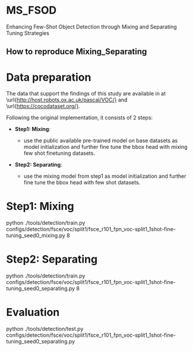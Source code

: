 # MS_FSOD
Enhancing Few-Shot Object Detection through Mixing and Separating Tuning Strategies
## How to reproduce Mixing_Separating

# Data preparation
The data that support the findings of this study are available in at \url{http://host.robots.ox.ac.uk/pascal/VOC/} and \url{https://cocodataset.org/}.

Following the original implementation, it consists of 2 steps:

- **Step1: Mixing**:
   - use the public available pre-trained model on base datasets as model initialization and further fine tune the bbox head with mixing few shot finetuning datasets.

- **Step2: Separating**:
   - use the mixing model from step1 as model initialization and further fine tune the bbox head with few shot datasets.
 
# Step1: Mixing
python ./tools/detection/train.py \
    configs/detection/fsce/voc/split1/fsce_r101_fpn_voc-split1_1shot-fine-tuning_seed0_mixing.py 8

# Step2: Separating
python ./tools/detection/train.py \
    configs/detection/fsce/voc/split1/fsce_r101_fpn_voc-split1_1shot-fine-tuning_seed0_separating.py 8

# Evaluation
python ./tools/detection/test.py \
    configs/detection/fsce/voc/split1/fsce_r101_fpn_voc-split1_1shot-fine-tuning_seed0_separating.py

